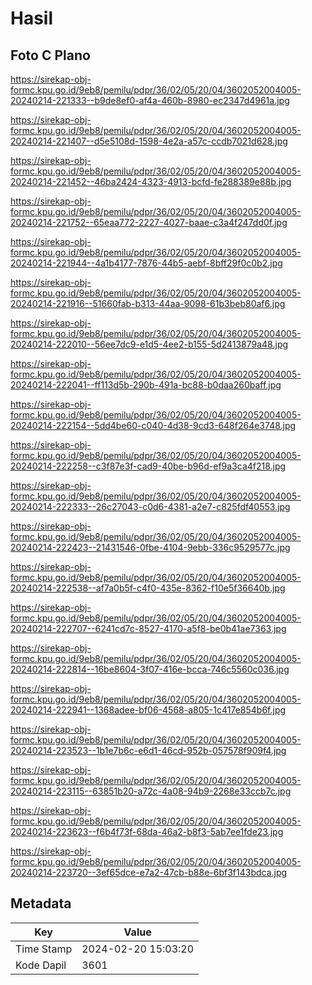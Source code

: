 # Hasil

## Foto C Plano

https://sirekap-obj-formc.kpu.go.id/9eb8/pemilu/pdpr/36/02/05/20/04/3602052004005-20240214-221333--b9de8ef0-af4a-460b-8980-ec2347d4961a.jpg

https://sirekap-obj-formc.kpu.go.id/9eb8/pemilu/pdpr/36/02/05/20/04/3602052004005-20240214-221407--d5e5108d-1598-4e2a-a57c-ccdb7021d628.jpg

https://sirekap-obj-formc.kpu.go.id/9eb8/pemilu/pdpr/36/02/05/20/04/3602052004005-20240214-221452--46ba2424-4323-4913-bcfd-fe288389e88b.jpg

https://sirekap-obj-formc.kpu.go.id/9eb8/pemilu/pdpr/36/02/05/20/04/3602052004005-20240214-221752--65eaa772-2227-4027-baae-c3a4f247dd0f.jpg

https://sirekap-obj-formc.kpu.go.id/9eb8/pemilu/pdpr/36/02/05/20/04/3602052004005-20240214-221944--4a1b4177-7876-44b5-aebf-8bff29f0c0b2.jpg

https://sirekap-obj-formc.kpu.go.id/9eb8/pemilu/pdpr/36/02/05/20/04/3602052004005-20240214-221916--51660fab-b313-44aa-9098-61b3beb80af6.jpg

https://sirekap-obj-formc.kpu.go.id/9eb8/pemilu/pdpr/36/02/05/20/04/3602052004005-20240214-222010--56ee7dc9-e1d5-4ee2-b155-5d2413879a48.jpg

https://sirekap-obj-formc.kpu.go.id/9eb8/pemilu/pdpr/36/02/05/20/04/3602052004005-20240214-222041--ff113d5b-290b-491a-bc88-b0daa260baff.jpg

https://sirekap-obj-formc.kpu.go.id/9eb8/pemilu/pdpr/36/02/05/20/04/3602052004005-20240214-222154--5dd4be60-c040-4d38-9cd3-648f264e3748.jpg

https://sirekap-obj-formc.kpu.go.id/9eb8/pemilu/pdpr/36/02/05/20/04/3602052004005-20240214-222258--c3f87e3f-cad9-40be-b96d-ef9a3ca4f218.jpg

https://sirekap-obj-formc.kpu.go.id/9eb8/pemilu/pdpr/36/02/05/20/04/3602052004005-20240214-222333--26c27043-c0d6-4381-a2e7-c825fdf40553.jpg

https://sirekap-obj-formc.kpu.go.id/9eb8/pemilu/pdpr/36/02/05/20/04/3602052004005-20240214-222423--21431546-0fbe-4104-9ebb-336c9529577c.jpg

https://sirekap-obj-formc.kpu.go.id/9eb8/pemilu/pdpr/36/02/05/20/04/3602052004005-20240214-222538--af7a0b5f-c4f0-435e-8362-f10e5f36640b.jpg

https://sirekap-obj-formc.kpu.go.id/9eb8/pemilu/pdpr/36/02/05/20/04/3602052004005-20240214-222707--6241cd7c-8527-4170-a5f8-be0b41ae7363.jpg

https://sirekap-obj-formc.kpu.go.id/9eb8/pemilu/pdpr/36/02/05/20/04/3602052004005-20240214-222814--16be8604-3f07-416e-bcca-746c5560c036.jpg

https://sirekap-obj-formc.kpu.go.id/9eb8/pemilu/pdpr/36/02/05/20/04/3602052004005-20240214-222941--1368adee-bf06-4568-a805-1c417e854b6f.jpg

https://sirekap-obj-formc.kpu.go.id/9eb8/pemilu/pdpr/36/02/05/20/04/3602052004005-20240214-223523--1b1e7b6c-e6d1-46cd-952b-057578f909f4.jpg

https://sirekap-obj-formc.kpu.go.id/9eb8/pemilu/pdpr/36/02/05/20/04/3602052004005-20240214-223115--63851b20-a72c-4a08-94b9-2268e33ccb7c.jpg

https://sirekap-obj-formc.kpu.go.id/9eb8/pemilu/pdpr/36/02/05/20/04/3602052004005-20240214-223623--f6b4f73f-68da-46a2-b8f3-5ab7ee1fde23.jpg

https://sirekap-obj-formc.kpu.go.id/9eb8/pemilu/pdpr/36/02/05/20/04/3602052004005-20240214-223720--3ef65dce-e7a2-47cb-b88e-6bf3f143bdca.jpg


## Metadata

| Key        | Value               |
| ---------- | ------------------- |
| Time Stamp | 2024-02-20 15:03:20 |
| Kode Dapil | 3601                |



